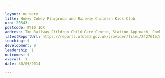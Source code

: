 ```yaml
---

layout: nursery
title: Hokey Cokey Playgroup and Railway Children Kids Club
urn: 205431
postcode: DY10 1QX
address: The Railway Children Child Care Centre, Station Approach, Comberton Hill, KIDDERMINSTER, Worcestershire, DY10 1QX
latestReportUrl: https://reports.ofsted.gov.uk/provider/files/2427615/urn/205431.pdf
teaching: 0
development: 0
leadership: 1
outcomes: 0
overall: 1
date: 30/09/2014

---
```


